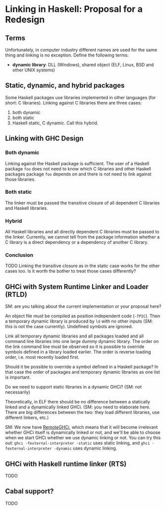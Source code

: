 # Linking in Haskell: Proposal for a Redesign

## Terms


Unfortunately, in computer industry different names are used for the same thing and linking is no exception. Define the following terms:

- **dynamic library**: DLL (Windows), shared object (ELF, Linux, BSD and other UNIX systems)

## Static, dynamic, and hybrid packages


Some Haskell packages use libraries implemented in other languages (for short: C libraries). Linking against C libraries there are three cases:

1. both dynamic
1. both static
1. Haskell static, C dynamic. Call this hybrid.

## Linking with GHC Design

### Both dynamic


Linking against the Haskell package is sufficient. The user of a Haskell package `foo` does not need to know which C libraries and other Haskell packages package `foo` depends on and there is not need to link against those libraries.

### Both static


The linker must be passed the transitive closure of all dependent C libraries and Haskell libraries.

### Hybrid


All Haskell libraries and all directly dependent C libraries must be passed to the linker. Currently, we cannot tell from the package information whether a C library is a direct dependency or a dependency of another C library.

### Conclusion

TODO
Linking the transitive closure as in the static case works for the other cases too. Is it worth the bother to treat those cases differently?

## GHCi with System Runtime Linker and Loader (RTLD)


SM: are you talking about the current implementation or your proposal here?


An object file must be compiled as position independent code (`-fPIC`). Then a temporary dynamic library is produced by `ld` with no other inputs (SM: this is not the case currently). Undefined symbols are ignored.


Link all temporary dynamic libraries and all packages loaded and all command line libraries into one large dummy dynamic library. The order on the link command line must be observed so it is possible to override symbols defined in a library loaded earlier. The order is reverse loading order, i.e. most recently loaded first.


Should it be possible to override a symbol defined in a Haskell package? In that case the order of packages and temporary dynamic libraries as one list is important. 


Do we need to support static libraries in a dynamic GHCi? (SM: not necessarily)


Theoretically, in ELF there should be no difference between a statically linked and a dynamically linked GHCi.  (SM: you need to elaborate here.  There are big differences between the two: they load different libraries, use different linkers, etc.)


SM: We now have [RemoteGHCi](remote-gh-ci), which means that it will become irrelevant whether GHCi itself is dynamically linked or not, and we'll be able to choose when we start GHCi whether we use dynamic linking or not.  You can try this out: `ghci -fexternal-interpreter -static` uses static linking, and `ghci -fexternal-interpreter -dynamic` uses dynamic linking.

## GHCi with Haskell runtime linker (RTS)

TODO

## Cabal support?

TODO